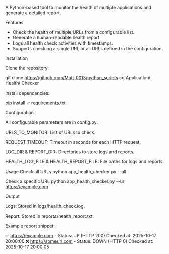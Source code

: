 A Python-based tool to monitor the health of multiple applications and generate a detailed report.

Features

- Check the health of multiple URLs from a configurable list.
- Generate a human-readable health report.
- Logs all health check activities with timestamps.
- Supports checking a single URL or all URLs defined in the configuration.

Installation

Clone the repository:

git clone https://github.com/Matt-0013/python_scripts
cd Application\ Health\ Checker

Install dependencies:

pip install -r requirements.txt

Configuration

All configurable parameters are in config.py:

URLS_TO_MONITOR: List of URLs to check.

REQUEST_TIMEOUT: Timeout in seconds for each HTTP request.

LOG_DIR & REPORT_DIR: Directories to store logs and reports.

HEALTH_LOG_FILE & HEALTH_REPORT_FILE: File paths for logs and reports.

Usage
Check all URLs
python app_health_checker.py --all

Check a specific URL
python app_health_checker.py --url https://example.com

Output

Logs: Stored in logs/health_check.log.

Report: Stored in reports/health_report.txt.

Example report snippet:

✅ https://example.com - Status: UP (HTTP 200) Checked at: 2025-10-17 20:00:00
❌ https://someurl.com - Status: DOWN (HTTP 0) Checked at: 2025-10-17 20:00:05
